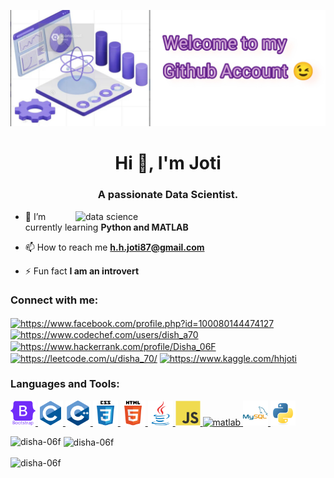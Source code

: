 ![logo](https://github.com/Disha-06F/Disha-06F/blob/main/image.jpg)
<h1 align="center">Hi 👋, I'm Joti</h1>
<h3 align="center">A passionate Data Scientist.</h3>
<img align="Right" alt="data science" width="400" src="">


- 🌱 I’m currently learning **Python and MATLAB**

- 📫 How to reach me **h.h.joti87@gmail.com**

- ⚡ Fun fact **I am an introvert**

<h3 align="left">Connect with me:</h3>
<p align="left">
<a href="https://www.facebook.com/profile.php?id=100080144474127" target="blank"><img align="center" src="https://raw.githubusercontent.com/rahuldkjain/github-profile-readme-generator/master/src/images/icons/Social/facebook.svg" alt="https://www.facebook.com/profile.php?id=100080144474127" height="30" width="40" /></a>
<a href="https://www.codechef.com/users/dish_a70" target="blank"><img align="center" src="https://cdn.jsdelivr.net/npm/simple-icons@3.1.0/icons/codechef.svg" alt="https://www.codechef.com/users/dish_a70" height="30" width="40" /></a>
<a href="https://www.hackerrank.com/profile/Disha_06F" target="blank"><img align="center" src="https://raw.githubusercontent.com/rahuldkjain/github-profile-readme-generator/master/src/images/icons/Social/hackerrank.svg" alt="https://www.hackerrank.com/profile/Disha_06F" height="30" width="40" /></a>
<a href="https://leetcode.com/u/disha_70/" target="blank"><img align="center" src="https://raw.githubusercontent.com/rahuldkjain/github-profile-readme-generator/master/src/images/icons/Social/leet-code.svg" alt="https://leetcode.com/u/disha_70/" height="30" width="40" /></a>
  <a href="https://www.kaggle.com/hhjoti" target="blank"><img align="center" src="https://storage.googleapis.com/kaggle-media/Kaggle%20Brand%20Guidelines%20CMS/transparent%20logo.png" alt="https://www.kaggle.com/hhjoti" height="30" width="40" /></a>
</p>

<h3 align="left">Languages and Tools:</h3>
<p align="left"> <a href="https://getbootstrap.com" target="_blank" rel="noreferrer"> <img src="https://raw.githubusercontent.com/devicons/devicon/master/icons/bootstrap/bootstrap-plain-wordmark.svg" alt="bootstrap" width="40" height="40"/> </a> <a href="https://www.cprogramming.com/" target="_blank" rel="noreferrer"> <img src="https://raw.githubusercontent.com/devicons/devicon/master/icons/c/c-original.svg" alt="c" width="40" height="40"/> </a> <a href="https://www.w3schools.com/cpp/" target="_blank" rel="noreferrer"> <img src="https://raw.githubusercontent.com/devicons/devicon/master/icons/cplusplus/cplusplus-original.svg" alt="cplusplus" width="40" height="40"/> </a> <a href="https://www.w3schools.com/css/" target="_blank" rel="noreferrer"> <img src="https://raw.githubusercontent.com/devicons/devicon/master/icons/css3/css3-original-wordmark.svg" alt="css3" width="40" height="40"/> </a> <a href="https://www.w3.org/html/" target="_blank" rel="noreferrer"> <img src="https://raw.githubusercontent.com/devicons/devicon/master/icons/html5/html5-original-wordmark.svg" alt="html5" width="40" height="40"/> </a> <a href="https://www.java.com" target="_blank" rel="noreferrer"> <img src="https://raw.githubusercontent.com/devicons/devicon/master/icons/java/java-original.svg" alt="java" width="40" height="40"/> </a> <a href="https://developer.mozilla.org/en-US/docs/Web/JavaScript" target="_blank" rel="noreferrer"> <img src="https://raw.githubusercontent.com/devicons/devicon/master/icons/javascript/javascript-original.svg" alt="javascript" width="40" height="40"/> </a> <a href="https://www.mathworks.com/" target="_blank" rel="noreferrer"> <img src="https://upload.wikimedia.org/wikipedia/commons/2/21/Matlab_Logo.png" alt="matlab" width="40" height="40"/> </a> <a href="https://www.mysql.com/" target="_blank" rel="noreferrer"> <img src="https://raw.githubusercontent.com/devicons/devicon/master/icons/mysql/mysql-original-wordmark.svg" alt="mysql" width="40" height="40"/> </a> <a href="https://www.python.org" target="_blank" rel="noreferrer"> <img src="https://raw.githubusercontent.com/devicons/devicon/master/icons/python/python-original.svg" alt="python" width="40" height="40"/> </a> </p>

<p><img align="left" src="https://github-readme-stats.vercel.app/api/top-langs?username=disha-06f&show_icons=true&locale=en&layout=compact" alt="disha-06f" /></p>

<p>&nbsp;<img align="center" src="https://github-readme-stats.vercel.app/api?username=disha-06f&show_icons=true&locale=en" alt="disha-06f" /></p>

<p><img align="center" src="https://github-readme-streak-stats.herokuapp.com/?user=disha-06f&" alt="disha-06f" /></p>
